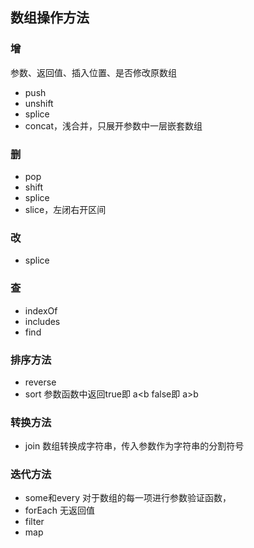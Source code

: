 ## 数组操作方法
### 增

参数、返回值、插入位置、是否修改原数组
- push
- unshift
- splice
- concat，浅合并，只展开参数中一层嵌套数组

### 删
- pop
- shift
- splice
- slice，左闭右开区间

### 改
- splice

### 查
- indexOf
- includes
- find

### 排序方法
- reverse
- sort 参数函数中返回true即 a<b false即 a>b

### 转换方法
- join 数组转换成字符串，传入参数作为字符串的分割符号

### 迭代方法
- some和every 对于数组的每一项进行参数验证函数，
- forEach 无返回值
- filter
- map